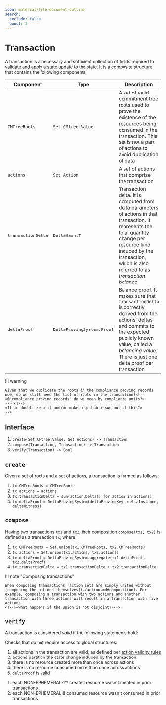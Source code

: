 ```yaml
---
icon: material/file-document-outline
search:
  exclude: false
  boost: 2
---
```


# Transaction

A transaction is a necessary and sufficient collection of fields required to validate and apply a state update to the state.<!--ᚦ
    «We may want to have a footnote explaining that
    ---as discussed on several occasions---
    there seems to be a clash between 
      - transaction (as short hand for transaction object,
        i.e., object of the class/interface `Transaction`)
      - the usage of the term `transaction` in OLTPs
        https://en.wikipedia.org/wiki/Online_transaction_processing#Meaning_of_the_term_transaction,
        where it roughly means "state update"»
--><!--ᚦ
    «If this clash is real, 
    we may want to use sth. like "transaction object"
    whenever the need to disabiguate arises.»
--><!--ᚦ
    «Who is in charge of applying the state update (typically)? 
    The controler, right?»
--><!--ᚦ
    «How is the state update applied? 
    This should be something involving updating
    nullifier set,
    commitment sets
    (and state roots?).»
-->
It is a composite structure that contains the following components:

|Component|Type|Description|
|-|-|-|
|`CMTreeRoots`|`Set CMtree.Value`|A set of valid commitment tree roots used to prove the existence of the resources being consumed in the transaction. This set is not a part of actions to avoid duplication of data|
|`actions`|`Set Action`|A set of actions that comprise the transaction|
|`transactionDelta`|`DeltaHash.T`|Transaction delta. It is computed from delta parameters of actions in that transaction. It represents the total quantity change per resource kind induced by the transaction, which is also referred to as _transaction balance_|
|`deltaProof`|`DeltaProvingSystem.Proof`|Balance proof. It makes sure that `transactionDelta` is correctly derived from the actions' deltas and commits to the expected publicly known value, called a _balancing value_. There is just one delta proof per transaction|
 

<!--ᚦ
    «@"delta parameters"
    "paramters"→"values"?»
--><!--ᚦ
    «"transaction balance" is probably the better name (compared to delta)
    -- it would be nice if we were consistent»
--><!--ᚦ
    «@CMTreeRoots: Why not more general, e.g., a set of AccumulatorValue ?»
--><!--ᚦ
    «@comprise
    The sentence "A set of actions that comprise the transaction" sounds to me
    as if there was nothing else but actions in a _transaction object_»
--><!--ᚦ
    «@DeltaHash.T 
    -- by which we mean the type paramter that we happen to use for DeltaHash»
--><!--ᚦ
    «@deltaProof we call it a "Balance proof" later--what should we call it (mainly)?»
--><!--ᚦ
    «What is THE expected publicly known value, called a _balancing value_ 
    and/or where is it defined?»
-->

!!! warning

    Given that we duplicate the roots in the compliance proving records now, do we still need the list of roots in the transaction?<!--
    «@"compliance proving records" do we mean by compliance units?»
    --> <!--ᚦ
    «If in doubt: keep it and/or make a github issue out of this?»
    -->


## Interface

1. `create(Set CMtree.Value, Set Actions) -> Transaction`<!--ᚦ
   «so create is not a transaction function, 
   but it was one if we had the inputs as hard coded constants?
   See also the type of `prog` in
   [partial evalutaion](https://en.wikipedia.org/wiki/Partial_evaluation)
   »
-->
2. `compose(Transaction, Transaction) -> Transaction`
3. `verify(Transaction) -> Bool`

## `create`
Given a set of roots and a set of actions, a transaction is formed as follows:

1. `tx.CMTreeRoots = CMTreeRoots`
2. `tx.actions = actions`
3. `tx.transactionDelta = sum(action.Delta() for action in actions)`
4. `tx.deltaProof = DeltaProvingSystem(deltaProvingKey, deltaInstance, deltaWitness)`<!--ᚦ
   «Where do these three parameters come from?
   They are not mentioned above in `## Interface`»
-->

## `compose`

Having two transactions `tx1` and `tx2`, their composition `compose(tx1, tx2)` is defined as a transaction `tx`, where:

1. `tx.CMTreeRoots = Set.union(tx1.CMTreeRoots, tx2.CMTreeRoots)`
2. `tx.actions = Set.union(tx1.actions, tx2.actions)`
3. `tx.deltaProof = DeltaProvingSystem.aggregate(tx1.deltaProof, tx2.deltaProof)`
4. `tx.transactionDelta = tx1.transactionDelta + tx2.transactionDelta`

!!! note "Composing transactions"

    When composing transactions, action sets are simply united without [composing the actions themselves](./action.md#composition). For example, composing a transaction with two actions and another transaction with three actions will result in a transaction with five actions.
    <!--ᚦ«what happens if the union is not disjoint?»-->

## `verify`

A transaction is considered _valid_ if the following statements hold:

Checks that do not require access to global structures:

1. all actions in the transaction are valid, as defined per [action validity rules](./action.md#validity)
1. actions partition the state change induced by the transaction:
  1. there is no resource created more than once across actions
  2. there is no resource consumed more than once across actions
3. `deltaProof` is valid

<!--ᚦ
    «"state change induced by the transaction" just so that we do not forget:
    at some point we may want to say that
    `transaction` is a shorthand for `transaction object`
    @"induced by" could the be "described by"
    (because the transaction object itself is not a doing anything)»
--><!--ᚦ
    «wikilinks preferable / 
    we should support [[Page Name#Section Heading|Link Text]] (if we do not yet)»
-->

Checks that require access to global `CMTree` and `NullifierSet`:
<!--ᚦ
    «So, should we mention these as part of the inputs to verify?»
-->

1. each NON-EPHEMERAL??? created resource wasn't created in prior transactions
2. each NON-EPHEMERAL!!! consumed resource wasn't consumed in prior transactions

<!--ᚦ
    «the case of
    "Ephemeral resources do not get checked for existence when being consumed" 
    seems clear»
--><!--ᚦ
    «the phrase "in prior transactions" should probably be spelled out
    in terms of CMTree and NullifierSet, respectively»
-->


A transaction is *executable* if it is valid and `transactionDelta` commits to the expected balancing value.
<!--ᚦ
    «what is "the expected balancing value"?
    Where is it defined?
    I also thought that for executability,
    we need (the counterpart of) 0 as trasnactionDelta?
    »
--><!--ᚦ
    «Can we call a transaction object _balanced_ when
    `transactionDelta` commits to the expected balancing value?»
-->

<!--ᚦtags:nits,inconsistent,improvable,reviewed-->
